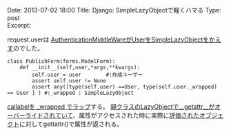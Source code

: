 Date: 2013-07-02  18:00
Title: Django: SimpleLazyObjectで軽くハマる
Type: post  
Excerpt:   

request.userは 
[AuthenticationMiddleWareがUserをSimpleLazyObjectをかえす](https://github.com/django/django/blob/4a71b842662162e0892a9269179421ff2191adba/django/contrib/auth/middleware.py#L18)のでした。

	class PublishForm(forms.ModelForm):
		def __init__(self,user,*args,**kwargs):
			self.user = user        #:作成ユーザー
			assert self.user != None
			assert any([type(self.user) ==User, type(self.user._wrapped) == User ] ) #:_wrapped : SimpleLazyObject
			

[callabelを _wrapped でラップ](https://github.com/django/django/blob/fd961941cc1c9e7e1384af527792801f8f897d9f/django/utils/functional.py#L278)する。 
[親クラスのLazyObjectで__getattr__がオーバーライドされていて](https://github.com/django/django/blob/fd961941cc1c9e7e1384af527792801f8f897d9f/django/utils/functional.py#L233)、属性がアクセスされた時に実際に[評価されたオブジェクト](https://github.com/django/django/blob/fd961941cc1c9e7e1384af527792801f8f897d9f/django/utils/functional.py#L297)に対してgettattr()で属性が返される。